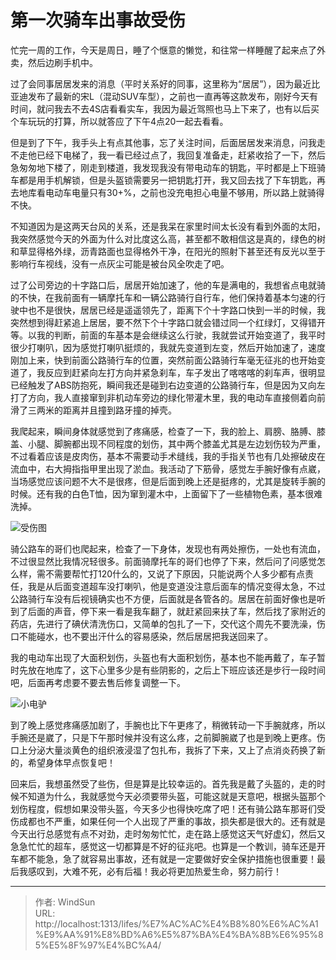 # 第一次骑车出事故受伤


忙完一周的工作，今天是周日，睡了个惬意的懒觉，和往常一样睡醒了起来点了外卖，然后边刷手机中。

过了会同事居居发来的消息（平时关系好的同事，这里称为“居居”），因为最近比亚迪发布了最新的宋L（混动SUV车型），之前也一直再等这款发布，刚好今天有时间，就问我去不去4S店看看实车，我因为最近驾照也马上下来了，也有以后买个车玩玩的打算，所以就答应了下午4点20一起去看看。

但是到了下午，我手头上有点其他事，忘了关注时间，后面居居发来消息，问我走不走他已经下电梯了，我一看已经过点了，我回复准备走，赶紧收拾了一下，然后急匆匆地下楼了，刚走到楼道，我发现我没有带电动车的钥匙，平时都是上下班骑车都是用手机解锁，但是头盔锁需要另一把钥匙打开，我又回去找了下车钥匙，再去地库看电动车电量只有30&#43;%，之前也没充电担心电量不够用，所以路上就骑得不快。

不知道因为是这两天台风的关系，还是我呆在家里时间太长没有看到外面的太阳，我突然感觉今天的外面为什么对比度这么高，甚至都不敢相信这是真的，绿色的树和草显得格外绿，沥青路面也显得格外干净，在阳光的照射下甚至还有反光以至于影响行车视线，没有一点灰尘可能是被台风全吹走了吧。

过了公司旁边的十字路口后，居居开始加速了，他的车是满电的，我想省点电就骑的不快，在我前面有一辆摩托车和一辆公路骑行自行车，他们保持着基本匀速的行驶中也不是很快，居居已经是遥遥领先了，距离下个十字路口快到一半的时候，我突然想到得赶紧追上居居，要不然下个十字路口就会错过同一个红绿灯，又得错开等。以我的判断，前面的车基本是会继续这么行驶，我就尝试开始变道了，我平时很少打喇叭，因为感觉打喇叭挺烦的，我就先变道到左变，然后开始加速了，速度刚加上来，快到前面公路骑行车的位置，突然前面公路骑行车毫无征兆的也开始变道了，我反应到赶紧向左打方向并紧急刹车，车子发出了喀喀喀的刹车声，很明显已经触发了ABS防抱死，瞬间我还是碰到右边变道的公路骑行车，但是因为又向左打了方向，我人直接窜到非机动车旁边的绿化带灌木里，我的电动车直接侧着向前滑了三两米的距离并且撞到路牙撞的掉壳。

我爬起来，瞬间身体就感觉到了疼痛感，检查了一下，我的脸上、肩膀、胳膊、膝盖、小腿、脚腕都出现不同程度的划伤，其中两个膝盖尤其是左边划伤较为严重，不过看着应该是皮肉伤，基本不需要动手术缝线，我的手指关节也有几处擦破皮在流血中，右大拇指指甲里出现了淤血。我活动了下筋骨，感觉左手腕好像有点崴，当场感觉应该问题不大不是很疼，但是后面到晚上还是挺疼的，尤其是旋转手腕的时候。还有我的白色T恤，因为窜到灌木中，上面留下了一些植物色素，基本很难洗掉。

![受伤图](/image/20240729115513.jpg)

骑公路车的哥们也爬起来，检查了一下身体，发现也有两处擦伤，一处也有流血，不过很显然比我情况轻很多。前面骑摩托车的哥们也停了下来，然后问了问感觉怎么样，需不需要帮忙打120什么的，又说了下原因，只能说两个人多少都有点责任，我是从后面变道超车没打喇叭，他是变道没注意后面车的情况变得太急，不过公路骑行车没有后视镜确实也不方便，后面就是各管各的。居居在前面好像也是听到了后面的声音，停下来一看是我车翻了，就赶紧回来扶了车，然后找了家附近的药店，先进行了碘伏清洗伤口，又简单的包扎了一下，交代这个周先不要洗澡，伤口不能碰水，也不要出汗什么的容易感染，然后居居把我送回来了。

我的电动车出现了大面积划伤，头盔也有大面积划伤，基本也不能再戴了，车子暂时先放在地库了，这下心里多少是有些阴影的，之后上下班应该还是步行一段时间吧，后面再考虑要不要去售后修复调整一下。

![小电驴](/image/20240729111418.png)

到了晚上感觉疼痛感加剧了，手腕也比下午更疼了，稍微转动一下手腕就疼，所以手腕还是崴了，只是下午那时候并没有这么疼，之前脚腕崴了也是到晚上更疼。伤口上分泌大量淡黄色的组织液浸湿了包扎布，我拆了下来，又上了点消炎药换了新的，希望身体早点恢复吧！

回来后，我想虽然受了些伤，但是算是比较幸运的。首先我是戴了头盔的，走的时候不知道为什么，我就感觉今天必须要带头盔，可能这就是天意吧，根据头盔那个划伤程度，假想如果没带头盔，今天多少也得快吃席了吧！还有骑公路车那哥们受伤成都也不严重，如果任何一个人出现了严重的事故，损失都是很大的。还有就是今天出行总感觉有点不对劲，走时匆匆忙忙，走在路上感觉这天气好虚幻，然后又急急忙忙的超车，感觉这一切都算是不好的征兆吧。也算是一个教训，骑车还是开车都不能急，急了就容易出事故，还有就是一定要做好安全保护措施也很重要！最后我感叹到，大难不死，必有后福！我必将更加热爱生命，努力前行！

---

> 作者: WindSun  
> URL: http://localhost:1313/lifes/%E7%AC%AC%E4%B8%80%E6%AC%A1%E9%AA%91%E8%BD%A6%E5%87%BA%E4%BA%8B%E6%95%85%E5%8F%97%E4%BC%A4/  

